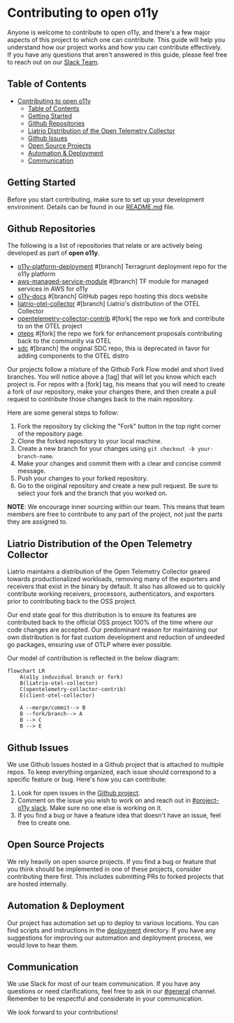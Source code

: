 # Contributing to open o11y

Anyone is welcome to contribute to open o11y, and there's a few major
aspects of this project to which one can contribute.
This guide will help you understand how our project works and how you can contribute effectively.
If you have any questions that aren't answered in this guide, please feel free to reach out on our [Slack Team](https://liatrio.slack.com/archives/C04KGSFF407).

## Table of Contents

- [Contributing to open o11y](#contributing-to-open-o11y)
  - [Table of Contents](#table-of-contents)
  - [Getting Started](#getting-started)
  - [Github Repositories](#github-repositories)
  - [Liatrio Distribution of the Open Telemetry Collector](#liatrio-distribution-of-the-open-telemetry-collector)
  - [Github Issues](#github-issues)
  - [Open Source Projects](#open-source-projects)
  - [Automation \& Deployment](#automation--deployment)
  - [Communication](#communication)

## Getting Started

Before you start contributing, make sure to set up your development environment.
Details can be found in our [README.md](https://github.com/liatrio/openo11y.dev/blob/main/README.md) file.

## Github Repositories

The following is a list of repositories that relate or are actively being developed as part
of **open o11y**.

- [o11y-platform-deployment](https://github.com/liatrio/o11y-platform-deployment) #[branch] Terragrunt deployment repo for the o11y platform
- [aws-managed-service-module](https://github.com/liatrio/aws-managed-services) #[branch] TF module for managed services in AWS for o11y
- [o11y-docs](https://github.com/liatrio-delivery-povs/o11y-docs) #[branch] GitHub pages repo hosting this docs website
- [liatrio-otel-collector](https://github.com/liatrio/liatrio-otel-collector) #[branch] Liatrio's distribution of the OTEL Collector
- [opentelemetry-collector-contrib](https://github.com/open-telemetry/opentelemetry-collector-contrib) #[fork] the repo we fork and contribute to on the OTEL project
- [oteps](https://github.com/open-telemetry/oteps) #[fork] the repo we fork for enhancement proposals contributing back to the community via OTEL
- [sdc](https://github.com/liatrio/sdc) #[branch] the original SDC repo, this is deprecated in favor for adding components to the OTEL distro

Our projects follow a mixture of the Github Fork Flow model and short lived branches.
You will notice above a [tag] that will let you know which each project is.
For repos with a [fork] tag, his means that you will need to create a fork of our repository,
make your changes there, and then create a pull request to contribute those changes back to the main repository.

Here are some general steps to follow:

1. Fork the repository by clicking the "Fork" button in the top right corner of the repository page.
2. Clone the forked repository to your local machine.
3. Create a new branch for your changes using `git checkout -b your-branch-name`.
4. Make your changes and commit them with a clear and concise commit message.
5. Push your changes to your forked repository.
6. Go to the original repository and create a new pull request. Be sure to select your fork and the branch that you worked on.

**NOTE**: We encourage inner sourcing within our team.
This means that team members are free to contribute to any part of the project,
not just the parts they are assigned to.

## Liatrio Distribution of the Open Telemetry Collector

Liatrio maintains a distribution of the Open Telemetry Collector geared towards
productionalized workloads, removing many of the exporters and receivers that exist
in the binary by default. It also has allowed us to quickly contribute working
receivers, processors, authenticators, and exporters prior to contributing back to the
OSS project.

Our end state goal for this distribution is to ensure its features are contributed back
to the official OSS project 100% of the time where our code changes are accepted. Our predominant
reason for maintaining our own distribution is for fast custom development and reduction of undeeded go
packages, ensuring use of OTLP where ever possible.

Our model of contribution is reflected in the below diagram:

```mermaid
flowchart LR
    A(o11y induvidual branch or fork)
    B(liatrio-otel-collector)
    C(opentelemetry-collector-contrib)
    E(client-otel-collector)

    A --merge/commit--> B
    B --fork/branch--> A
    B --> C
    B --> E
```

## Github Issues

We use Github Issues hosted in a Github project that is attached to multiple repos.
To keep everything organized, each issue should correspond to a specific feature or bug. Here's how you can contribute:

1. Look for open issues in the [Github project](https://github.com/orgs/liatrio/projects/25/views/1).
2. Comment on the issue you wish to work on and reach out in [#project-o11y slack](https://liatrio.slack.com/archives/C04KGSFF407).
Make sure no one else is working on it.
3. If you find a bug or have a feature idea that doesn't have an issue, feel free to create one.

## Open Source Projects

We rely heavily on open source projects.
If you find a bug or feature that you think should be implemented in one of these projects, consider contributing there first.
This includes submitting PRs to forked projects that are hosted internally.

## Automation & Deployment

Our project has automation set up to deploy to various locations.
You can find scripts and instructions in the [deployment](#) directory.
If you have any suggestions for improving our automation and deployment process, we would love to hear them.

## Communication

We use Slack for most of our team communication.
If you have any questions or need clarifications, feel free to ask in our [#general](#) channel.
Remember to be respectful and considerate in your communication.

We look forward to your contributions!
